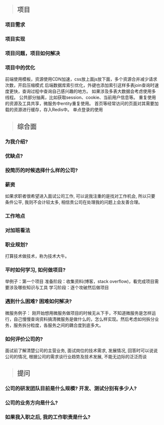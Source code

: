 > ## 项目

### 项目需求
### 项目实现
### 项目问题，项目如何解决
### 项目中的优化
前端使用模板，资源使用CDN加速，css放上面js放下面，多个资源合并减少请求次数，开启压缩模式
后端数据库索引优化，外键也添加索引这样多表join查询时速度更快，查询过程中查询自己感兴趣的地方。 如果涉及多表大数据会考虑使用多线程。
公共部分抽离，比如获取session、cookie、当前用户信息等。
重复使用的资源及工具共享，微服务中entity重复使用。
首页等经常访问的页面对其需要加载的资源进行缓存，存入Redis中。
单点登录的使用

> ## 综合面

### 为我介绍?
### 优缺点?
### 投简历的时候选择什么样的公司?
### 薪资
如果求职者很希望进入面试公司工作, 可以说我注重的是找对工作机会, 所以只要条件公平, 我则不会计较太多, 相信贵公司在处理我的问题上会友善合理。
### 工作地点
### 对加班看法
### 职业规划?
打算技术做技术，称为技术大牛。
### 平时如何学习, 如何做项目?
举例子：第一个项目
准备阶段：收集资料(博客，stack overflow)，看完成项目需要涉及哪些知识与工具
学习阶段：逐个攻破然后做项目
### 遇到什么困难? 困难如何解决?
微服务例子：
刚开始想用微服务做项目的时候无从下手，不知道微服务是怎样运行，自己慢慢查询资料搞清微服务是做什么的，怎么样实现。然后考虑如何拆分业务，服务拆分粒度，各服务之间的耦合度到底多大。
### 如何评价公司的?
面试前了解清楚公司的主营业务, 面试岗位的技术需求, 发展情况, 回答时可以说说公司的情况, 根据公司的需求谈行业趋势及技术发展, 不能无边际的泛泛而谈

> ## 提问

### 公司的研发团队目前是什么规模? 开发、测试分别有多少人? 
### 公司的业务方向是什么? 
### 如果我入职之后, 我的工作职责是什么? 